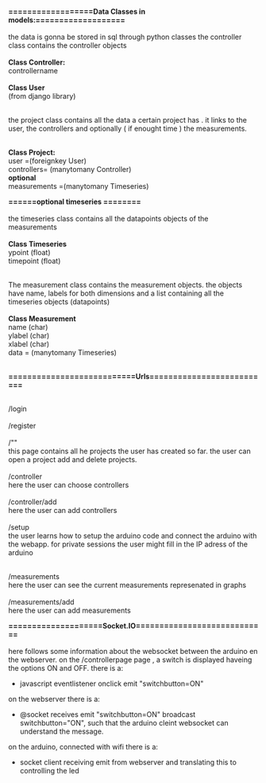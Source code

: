 __==================Data Classes in models:===================__<br><br>
the data is gonna be stored  in sql through python classes
the controller class contains the controller objects <br><br>
__Class Controller:__<br>
    controllername<br><br>
  __Class User__<br>
 (from django library)<br> <br> 
 
 the project class contains all the data a certain project has .
 it links to the user, the  controllers and optionally ( if enought time ) the measurements.<br><br>

 __Class Project:__<br>
    user =(foreignkey User)<br>
    controllers= (manytomany Controller)<br>
    __optional__<br>
    measurements =(manytomany Timeseries)<br>
  
  __======optional timeseries ========__<br><br>
  the  timeseries class contains all the  datapoints objects of the measurements<br><br>
  __Class Timeseries__<br>
    ypoint (float)<br>
    timepoint (float)<br><br>
  
  The measurement class contains the measurement objects. the objects have name, labels  for both dimensions and a list  containing all the timeseries objects (datapoints)<br><br>
  __Class Measurement__<br>
      name (char)<br>
      ylabel  (char)<br>
      xlabel (char)<br>
      data = (manytomany Timeseries)<br><br>
   
   __===========================Urls==========================__<br><br>
    
  /login<br><br>
   /register<br><br>
    /"" <br>
    this page contains all he projects the user has created  so far. the user can open a project add  and  delete projects. <br><br>
/controller  
here the user can choose controllers<br><br>
/controller/add<br>
here  the user  can add controllers<br><br>
/setup<br>
the user learns how to setup the arduino code and connect the arduino with the webapp. for private sessions the user might fill in the IP adress of the arduino<br><br>
    
   /measurements<br>here the user can see the current measurements represenated in graphs <br><br>
   /measurements/add <br>here the user  can add measurements
    
    
   __====================Socket.IO============================__<br><br>
  here follows  some information about the websocket between the  arduino en the webserver.
 on the /controllerpage page , a switch is displayed haveing the options ON and OFF.
 there is a:
 - javascript eventlistener onclick emit "switchbutton=ON"

on the webserver there is a:
- @socket receives emit "switchbutton=ON"
  broadcast switchbutton="ON", such that the arduino cleint websocket can understand the message.

on the arduino, connected with wifi there is a:
- socket client receiving emit from webserver and translating this to controlling the led

    
